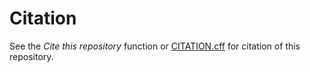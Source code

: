 # Citation

See the _Cite this repository_ function or [CITATION.cff](https://github.com/rl-institut/super-repo/blob/production/CITATION.cff) for citation of this repository.
